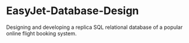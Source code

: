# EasyJet-Database-Design
Designing and developing a replica SQL relational database of a popular online flight booking system.
